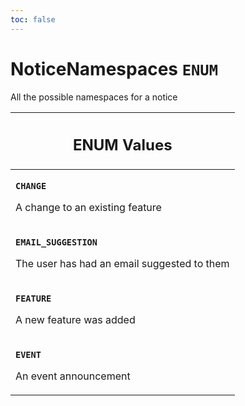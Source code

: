 ```yaml
---
toc: false
---
```

<!--
  _____   ____    _   _  ____ _______   ______ _____ _____ _______
  |  __  / __   |  | |/ __ __   __| |  ____|  __ _   _|__   __|
  | |  | | |  | | |  | | |  | | | |    | |__  | |  | || |    | |
  | |  | | |  | | | . ` | |  | | | |    |  __| | |  | || |    | |
  | |__| | |__| | | |  | |__| | | |    | |____| |__| || |_   | |
  |_____/ ____/  |_| _|____/  |_|    |______|_____/_____|  |_|
  This file is auto-generated by script/generate_graphql_api_content.sh,
  please build the schema.json by running `rails api:graph:export`
  with https://github.com/buildkite/buildkite/,
  replace the content in data/graphql_data_schema.json
  and run the generation script `./scripts/generate-graphql-api-content.sh`.
-->
<!-- vale off -->
<h1 class="has-pills" data-algolia-exclude>
  NoticeNamespaces
  <span class="pill pill--enum pill--normal-case pill--large"><code>ENUM</code></span>
</h1>
<!-- vale on -->


<p>All the possible namespaces for a notice</p>










<table class="responsive-table responsive-table--single-column-rows">
  <thead>
    <th>
      <h2 data-algolia-exclude>ENUM Values</h2>
    </th>
  </thead>
  <tbody>
    <tr><td><p><strong><code>CHANGE</code></strong></p><p>A change to an existing feature</p></td></tr><tr><td><p><strong><code>EMAIL_SUGGESTION</code></strong></p><p>The user has had an email suggested to them</p></td></tr><tr><td><p><strong><code>FEATURE</code></strong></p><p>A new feature was added</p></td></tr><tr><td><p><strong><code>EVENT</code></strong></p><p>An event announcement</p></td></tr>
  </tbody>
</table>

